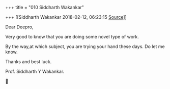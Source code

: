 +++
title = "010 Siddharth Wakankar"

+++
[[Siddharth Wakankar	2018-02-12, 06:23:15 [Source](https://groups.google.com/g/bvparishat/c/XuLpq7sYK4g)]]



Dear Deepro,

  

Very good to know that you are doing some novel type of work.

  

By the way,at which subject, you are trying your hand these days. Do let me know.

  

Thanks and best luck.  
  

Prof. Siddharth Y Wakankar.



